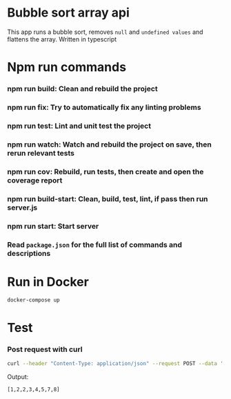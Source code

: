 # Bubble sort array api
This app runs a bubble sort, removes `null` and `undefined values` and flattens the array.
Written in typescript

# Npm run commands
### npm run build: Clean and rebuild the project
### npm run fix: Try to automatically fix any linting problems
### npm run test: Lint and unit test the project
### npm run watch: Watch and rebuild the project on save, then rerun relevant tests
### npm run cov: Rebuild, run tests, then create and open the coverage report
### npm run build-start: Clean, build, test, lint, if pass then run server.js
### npm run start: Start server

### Read `package.json` for the full list of commands and descriptions

# Run in Docker 
```
docker-compose up
```

# Test 
### Post request with curl
```bash
curl --header "Content-Type: application/json" --request POST --data '[1, 3, 8, 5, [[2], 7], null, 4,2]' http://localhost:3000/
```

Output:
```
[1,2,2,3,4,5,7,8]
```
